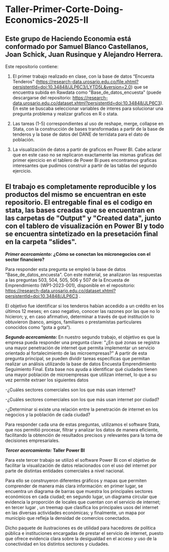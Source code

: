 # Taller-Primer-Corte-Doing-Economics-2025-II
Este grupo de Haciendo Economia está conformado por Samuel Blanco Castellanos, Joan Schick, Juan Rusinque y Alejandro Herrera.
--------------------------------------------------------------------------------------------------------------------------------------------------------------------
Este repositorio contiene:

1. El primer trabajo realizado en clase, con la base de datos “Encuesta Tenderos" (https://research-data.urosario.edu.co/file.xhtml?persistentId=doi:10.34848/JLP6C3/LYTD5L&version=2.0) que se encuentra subida en Rawdata como "Base_de_datos_encuesta" (puede descargarse del repositorio: https://research-data.urosario.edu.co/dataset.xhtml?persistentId=doi:10.34848/JLP6C3). En este se buscaba seleccionar variables de interes para solucionar una pregunta problema y realizar graficos en R o stata.

2. Las tareas (1-5) correspondientes al uso de reshape, merge, collapse en Stata, con la construcción de bases transformadas a partir de la base de tenderos y la base de datos del DANE de terridata para el dato de población.

3. La visualización de datos a partir de graficos en Power BI. Cabe aclarar que en este caso no se replicaron exactamente las mismas graficas del primer ejercicio en el tablero de Power Bi pues encontramos graficas interesantes que pudimos construir a partir de las tablas del segundo ejercicio.

El trabajo es completamente reproducible y los productos del mismo se encuentran en este repositorio. El entregable final es el codigo en stata, las bases creadas que se encuentran en las carpetas de "Output" y "Created data", junto con el tablero de visualización en Power BI y todo se encuentra sintetizado en la presetación final en la carpeta "slides".
--------------------------------------------------------------------------------------------------------------------------------------------------------------------
***Primer acercamiento:***
**¿Cómo se conectan los micronegocios con el sector financiero?**

Para responder esta pregunta se empleó la base de datos "Base_de_datos_encuesta". Con este material, se analizaron las respuestas a las preguntas 503, 504, 505, 506 y 507 de la Encuesta de Emprendimiento (WP1-2023-001), disponible en el repositorio: https://research-data.urosario.edu.co/dataset.xhtml?persistentId=doi:10.34848/JLP6C3 .

El objetivo fue identificar si los tenderos habían accedido a un crédito en los últimos 12 meses; en caso negativo, conocer las razones por las que no lo hicieron; y, en caso afirmativo, determinar a través de qué institución lo obtuvieron (banco, amigos, familiares o prestamistas particulares conocidos como “gota a gota”). 

***Segundo acercamiento:***
En nuestro segundo trabajo, el objetivo es que la empresa pueda responder una pregunta clave: "¿En qué zonas se registra una mayor penetración de internet que permita implementar un servicio orientado al fortalecimiento de las microempresas?"
A partir de esta pregunta principal, se pueden dividir tareas específicas que permitan realizar un análisis utilizando la base de datos Encuesta Emprendimiento Seguimiento Final. Esta base nos ayuda a identificar qué ciudades tienen una mayor población de microempresas que utilizan internet, lo que a su vez permite extraer los siguientes datos

  -¿Cuáles sectores comerciales son los que más usan internet?
  
  -¿Cuáles sectores comerciales son los que más usan internet por ciudad?
  
  -¿Determinar si existe una relación entre la penetración de internet en los negocios y la población de cada ciudad?

Para responder cada una de estas preguntas, utilizamos el software Stata, que nos permitió procesar, filtrar y analizar los datos de manera eficiente, facilitando la obtención de resultados precisos y relevantes para la toma de decisiones empresariales.

***Tercer acercamiento:***  **Taller Power BI**

Para este tercer trabajo se utilizó el software Power Bi con el objetivo de facilitar la visualización de datos relacionados con el uso del internet por parte de distintas entidades comerciales a nivel nacional. 

Para ello se construyeron diferentes gráficos y mapas que permiten comprender de manera más clara información: en primer lugar, se encuentra un diagrama de barras que muestra los principales sectores económicos en cada ciudad; en segundo lugar, un diagrama circular que evidencia la proporción de locales que cuentan con el servicio de internet; en tercer lugar , un treemap que clasifica los principales usos del internet en las diversas actividades económicas; y finalmente, un mapa  por municipio que refleja  la densidad de comercios conectados. 

Dicho paquete de ilustraciones es de utilidad para hacedores de política pública e instituciones encargadas de prestar el servicio de internet, puesto que ofrece evidencia clara sobre la desigualdad en el acceso y uso de la conectividad en los distintos sectores y ciudades. 

